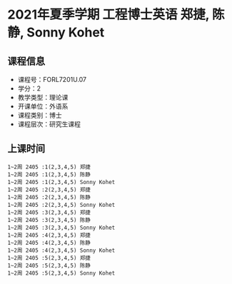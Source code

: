 # 2021年夏季学期 工程博士英语 郑捷, 陈静, Sonny Kohet






## 课程信息

- 课程号：FORL7201U.07
- 学分：2
- 教学类型：理论课
- 开课单位：外语系
- 课程类别：博士
- 课程层次：研究生课程

## 上课时间

```
1~2周 2405 :1(2,3,4,5) 郑捷
1~2周 2405 :1(2,3,4,5) 陈静
1~2周 2405 :1(2,3,4,5) Sonny Kohet
1~2周 2405 :2(2,3,4,5) 郑捷
1~2周 2405 :2(2,3,4,5) 陈静
1~2周 2405 :2(2,3,4,5) Sonny Kohet
1~2周 2405 :3(2,3,4,5) 郑捷
1~2周 2405 :3(2,3,4,5) 陈静
1~2周 2405 :3(2,3,4,5) Sonny Kohet
1~2周 2405 :4(2,3,4,5) 郑捷
1~2周 2405 :4(2,3,4,5) 陈静
1~2周 2405 :4(2,3,4,5) Sonny Kohet
1~2周 2405 :5(2,3,4,5) 郑捷
1~2周 2405 :5(2,3,4,5) 陈静
1~2周 2405 :5(2,3,4,5) Sonny Kohet
```

